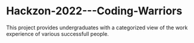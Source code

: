 # Hackzon-2022---Coding-Warriors
This project provides undergraduates  with a categorized view of the work experience of various successfull people.
